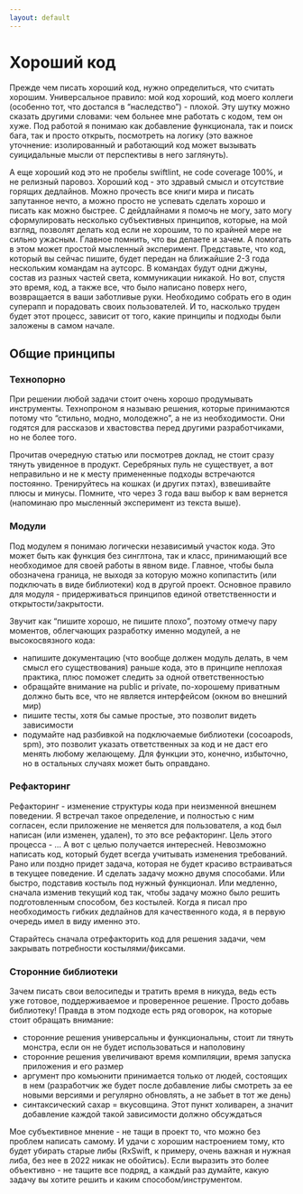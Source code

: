 ```yaml
---
layout: default
---
```


<h1>Хороший код</h1>
  <p>Прежде чем писать хороший код, нужно определиться, что считать хорошим. 
  Универсальное правило: мой код хороший, код моего коллеги (особенно тот, что достался в “наследство”) - плохой. 
  Эту шутку можно сказать другими словами: чем больнее мне работать с кодом, тем он хуже. 
  Под работой я понимаю как добавление функционала, так и поиск бага, так и просто открыть, 
  посмотреть на логику (это важное уточнение: изолированный и работающий код может вызывать 
  суицидальные мысли от перспективы в него заглянуть). </p>
  
  <p>А еще хороший код это не пробелы swiftlint, не code coverage 100%, и не релизный паровоз. 
  Хороший код - это здравый смысл и отсутствие горящих дедлайнов. 
  Можно прочесть все книги мира и писать запутанное нечто, а можно просто не успевать сделать 
  хорошо и писать как можно быстрее. С дейдлайнами я помочь не могу, зато могу сформулировать несколько 
  субъективных принципов, которые, на мой взгляд, позволят делать код если не хорошим, то по крайней мере 
  не сильно ужасным. Главное помнить, что вы делаете и зачем. А помогать в этом может простой мысленный эксперимент. 
  Представьте, что код, который вы сейчас пишите, будет передан на ближайшие 2-3 года нескольким командам на аутсорс. 
  В командах будут одни джуны, состав из разных частей света, коммуникации никакой. 
  Но вот, спустя это время, код, а также все, что было написано поверх него, возвращается в ваши заботливые руки. 
  Необходимо собрать его в один суперапп и порадовать своих пользователей. И то, насколько труден будет этот процесс, 
  зависит от того, какие принципы и подходы были заложены в самом начале.</p>

<h2>Общие принципы</h2>
<h3>Технопорно</h3>
  <p>При решении любой задачи стоит очень хорошо продумывать инструменты. Технопроном я называю решения, которые 
  принимаются потому что “стильно, модно, молодежно”, а не из необходимости. Они годятся для рассказов и хвастовства 
  перед другими разработчиками, но не более того. </p>
  
  <p>Прочитав очередную статью или посмотрев доклад, не стоит сразу тянуть увиденное в продукт. 
  Серебряных пуль не существует, а вот неправильно и не к месту примененные подходы встречаются постоянно. 
  Тренируйтесь на кошках (и других пэтах), взвешивайте плюсы и минусы. 
  Помните, что через 3 года ваш выбор к вам вернется (напоминаю про мысленный эксперимент из текста выше).</p>

<h3>Модули</h3>
<p>Под модулем я понимаю логически независимый участок кода. Это может быть как функция без синглтона, так и класс, принимающий все необходимое для своей работы в явном виде. Главное, чтобы была обозначена граница, не выходя за которую можно копипастить (или подключать в виде библиотеки) код в другой проект. Основное правило для модуля - придерживаться принципов единой ответственности и открытости/закрытости.</p>

<p>Звучит как “пишите хорошо, не пишите плохо”, поэтому отмечу пару моментов, облегчающих разработку именно модулей, а не высокосвязного кода:
  <ul>
<li>напишите документацию (что вообще должен модуль делать, в чем смысл его существования) раньше кода, это в принципе неплохая практика, плюс поможет следить за одной ответственностью</li>
<li>обращайте внимание на public и private, по-хорошему приватным должно быть все, что не является интерфейсом (окном во внешний мир)</li>
<li>пишите тесты, хотя бы самые простые, это позволит видеть зависимости</li>
<li>подумайте над разбивкой на подключаемые библиотеки (cocoapods, spm), это позволит указать ответственных за код и не даст его менять любому желающему. Для функции это, конечно, избыточно, но в остальных случаях может быть оправдано.</li>
</ul></p>

<h3>Рефакторинг</h3>
<p>Рефакторинг - изменение структуры кода при неизменной внешнем поведении. Я встречал такое определение, и полностью с ним согласен, если приложение не меняется для пользователя, а код был написан (или изменен, удален), то это все рефакторинг. Цель этого процесса - … А вот с целью получается интересней. Невозможно написать код, который будет всегда учитывать изменения требований. Рано или поздно придет задача, которая не будет красиво встраиваться в текущее поведение. И сделать задачу можно двумя способами. Или быстро, подставив костыль под нужный функционал. Или медленно, сначала изменив текущий код так, чтобы задачу можно было решить подготовленным способом, без костылей. Когда я писал про необходимость гибких дедлайнов для качественного кода, я в первую очередь имел в виду именно это. </p>
<p>Старайтесь сначала отрефакторить код для решения задачи, чем закрывать потребности костылями/фиксами. </p>

<h3>Сторонние библиотеки</h3>
<p>Зачем писать свои велосипеды и тратить время в никуда, ведь есть уже готовое, поддерживаемое и проверенное решение. Просто добавь библиотеку! Правда в этом подходе есть ряд оговорок, на которые стоит обращать внимание:
  <ul>
<li>сторонние решения универсальны и функциональны, стоит ли тянуть монстра, если он не будет использоваться и наполовину</li>
<li>сторонние решения увеличивают время компиляции, время запуска приложения и его размер</li>
<li>аргумент про комьюнити принимается только от людей, состоящих в нем (разработчик же будет после добавление либы смотреть за ее новыми версиями и регулярно обновлять, а не забьет в тот же день)</li>
<li>синтаксический сахар = вкусовщина. Этот пункт холиварен, а значит добавление каждой такой зависимости должно обсуждаться</li>
</ul></p>

<p>Мое субъективное мнение - не тащи в проект то, что можно без проблем написать самому. И удачи с хорошим настроением тому, кто будет убирать старые либы (RxSwift, к примеру, очень важная и нужная либа, без нее в 2022 никак не обойтись).
Если выразить это более объективно - не тащите все подряд, а каждый раз думайте, какую задачу вы хотите решить и каким способом/инструментом.</p>
